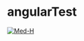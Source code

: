 # angularTest

[![Med-H](https://circleci.com/gh/Med-H/angularTest.svg??style=plastic&logo=appveyor)](https://circleci.com/pipelines/github/Med-H/angularTest)
